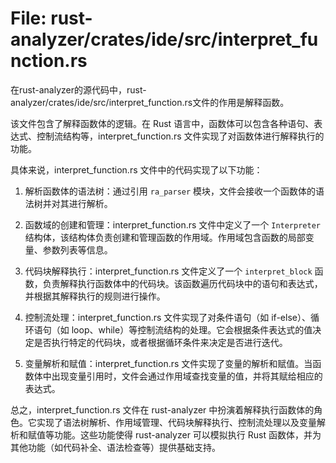# File: rust-analyzer/crates/ide/src/interpret_function.rs

在rust-analyzer的源代码中，rust-analyzer/crates/ide/src/interpret_function.rs文件的作用是解释函数。

该文件包含了解释函数体的逻辑。在 Rust 语言中，函数体可以包含各种语句、表达式、控制流结构等，interpret_function.rs 文件实现了对函数体进行解释执行的功能。

具体来说，interpret_function.rs 文件中的代码实现了以下功能：

1. 解析函数体的语法树：通过引用 `ra_parser` 模块，文件会接收一个函数体的语法树并对其进行解析。

2. 函数域的创建和管理：interpret_function.rs 文件中定义了一个 `Interpreter` 结构体，该结构体负责创建和管理函数的作用域。作用域包含函数的局部变量、参数列表等信息。

3. 代码块解释执行：interpret_function.rs 文件定义了一个 `interpret_block` 函数，负责解释执行函数体中的代码块。该函数遍历代码块中的语句和表达式，并根据其解释执行的规则进行操作。

4. 控制流处理：interpret_function.rs 文件实现了对条件语句（如 if-else）、循环语句（如 loop、while）等控制流结构的处理。它会根据条件表达式的值决定是否执行特定的代码块，或者根据循环条件来决定是否进行迭代。

5. 变量解析和赋值：interpret_function.rs 文件实现了变量的解析和赋值。当函数体中出现变量引用时，文件会通过作用域查找变量的值，并将其赋给相应的表达式。

总之，interpret_function.rs 文件在 rust-analyzer 中扮演着解释执行函数体的角色。它实现了语法树解析、作用域管理、代码块解释执行、控制流处理以及变量解析和赋值等功能。这些功能使得 rust-analyzer 可以模拟执行 Rust 函数体，并为其他功能（如代码补全、语法检查等）提供基础支持。

